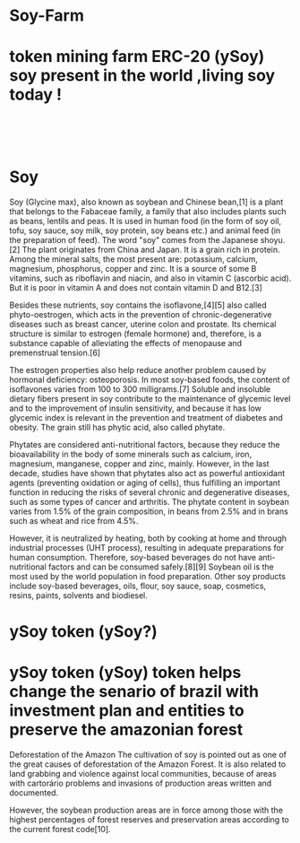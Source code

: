 # Soy-Farm
<h1>token mining farm ERC-20 (ySoy) soy present in the world ,living soy today !<h1><br>

<h1>Soy</h1>

Soy (Glycine max), also known as soybean and Chinese bean,[1] is a plant that belongs to the Fabaceae family, a family that also includes plants such as beans, lentils and peas. It is used in human food (in the form of soy oil, tofu, soy sauce, soy milk, soy protein, soy beans etc.) and animal feed (in the preparation of feed). The word "soy" comes from the Japanese shoyu.[2] The plant originates from China and Japan. It is a grain rich in protein. Among the mineral salts, the most present are: potassium, calcium, magnesium, phosphorus, copper and zinc. It is a source of some B vitamins, such as riboflavin and niacin, and also in vitamin C (ascorbic acid). But it is poor in vitamin A and does not contain vitamin D and B12.[3]

Besides these nutrients, soy contains the isoflavone,[4][5] also called phyto-oestrogen, which acts in the prevention of chronic-degenerative diseases such as breast cancer, uterine colon and prostate. Its chemical structure is similar to estrogen (female hormone) and, therefore, is a substance capable of alleviating the effects of menopause and premenstrual tension.[6]

The estrogen properties also help reduce another problem caused by hormonal deficiency: osteoporosis. In most soy-based foods, the content of isoflavones varies from 100 to 300 milligrams.[7] Soluble and insoluble dietary fibers present in soy contribute to the maintenance of glycemic level and to the improvement of insulin sensitivity, and because it has low glycemic index is relevant in the prevention and treatment of diabetes and obesity. The grain still has phytic acid, also called phytate.

Phytates are considered anti-nutritional factors, because they reduce the bioavailability in the body of some minerals such as calcium, iron, magnesium, manganese, copper and zinc, mainly. However, in the last decade, studies have shown that phytates also act as powerful antioxidant agents (preventing oxidation or aging of cells), thus fulfilling an important function in reducing the risks of several chronic and degenerative diseases, such as some types of cancer and arthritis. The phytate content in soybean varies from 1.5% of the grain composition, in beans from 2.5% and in brans such as wheat and rice from 4.5%.

However, it is neutralized by heating, both by cooking at home and through industrial processes (UHT process), resulting in adequate preparations for human consumption. Therefore, soy-based beverages do not have anti-nutritional factors and can be consumed safely.[8][9] Soybean oil is the most used by the world population in food preparation. Other soy products include soy-based beverages, oils, flour, soy sauce, soap, cosmetics, resins, paints, solvents and biodiesel.


<h1>ySoy token (ySoy?)</h1> 





<h1>ySoy token (ySoy) token helps change the senario of brazil with investment plan and entities to preserve the amazonian forest</h1>


Deforestation of the Amazon
The cultivation of soy is pointed out as one of the great causes of deforestation of the Amazon Forest. It is also related to land grabbing and violence against local communities, because of areas with cartorário problems and invasions of production areas written and documented.

However, the soybean production areas are in force among those with the highest percentages of forest reserves and preservation areas according to the current forest code[10].
